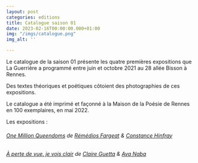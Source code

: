 ```yaml
---
layout: post
categories: editions
title: Catalogue saison 01
date: 2023-02-16T00:00:00.000+01:00
img: "/imgs/catalogue.png"
img_alt: ''

---
```

Le catalogue de la saison 01 présente les quatre premières expositions que La Guerrière a programmé entre juin et octobre 2021 au 28 allée Bisson à Rennes. 

Des textes théoriques et poétiques côtoient des photographies de ces expositions. 

Le catalogue a été imprimé et façonné à la Maison de la Poésie de Rennes en 100 exemplaires, en mai 2022. 

Les expositions : 

###### [One Million Queendoms](https://laguerriere.net/expositions/2021/05/04/expos-exposition01.html) de [Rémédios Fargeat](https://laguerriere.net/artistes/2021/05/08/artistes-remedios-fargeat.html) & [Constance Hinfray](https://laguerriere.net/artistes/2021/05/05/artistes-constance-hinfray.html)

###### [_À perte de vue, je vois clair_](https://laguerriere.net/expositions/2021/05/03/expos-exposition02.html) _de_ [Claire Guetta](https://laguerriere.net/artistes/2021/05/06/artistes-claire-guetta.html) & [Ava Naba](https://laguerriere.net/artistes/2021/05/03/artistes-vincent-naba.html)
